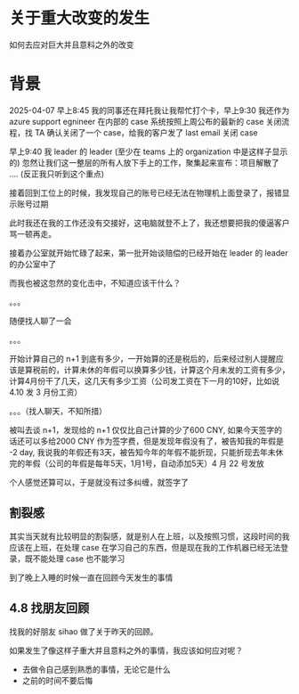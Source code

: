 # 关于重大改变的发生

如何去应对巨大并且意料之外的改变



# 背景

2025-04-07 早上8:45 我的同事还在拜托我让我帮忙打个卡，早上9:30 我还作为 azure support egnineer 在内部的 case 系统按照上周公布的最新的 case 关闭流程，找 TA 确认关闭了一个 case，给我的客户发了 last email 关闭 case

早上9:40 我 leader 的 leader (至少在 teams 上的 organization 中是这样子显示的) 忽然让我们这一整层的所有人放下手上的工作，聚集起来宣布：项目解散了 …. (反正我只听到这个重点)

接着回到工位上的时候，我发现自己的账号已经无法在物理机上面登录了，报错显示账号过期

此时我还在我的工作还没有交接好，这电脑就登不上了，我还想要把我的傻逼客户骂一顿再走。

接着办公室就开始忙碌了起来，第一批开始谈赔偿的已经开始在 leader 的 leader 的办公室中了

而我也被这忽然的变化击中，不知道应该干什么？

。。。

随便找人聊了一会

。。。

开始计算自己的 n+1 到底有多少，一开始算的还是税后的，后来经过别人提醒应该是算税前的，计算未休的年假可以换算多少钱，计算这个月未发的工资有多少，计算4月份干了几天，这几天有多少工资（公司发工资在下一月的10好，比如说 4.10 发 3 月份工资）

。。。（找人聊天，不知所措）

被叫去谈 n+1，发现给的 n+1 仅仅比自己计算的少了600 CNY, 如果今天签字的话还可以多给2000 CNY 作为签字费，但是发现年假没有了，被告知我的年假是 -2 day, 我说我的年假还有3天，被告知今年的年假不能折现，只能折现去年未休完的年假（公司的年假是每年5天，1月1号，自动添加5天）4 月 22 号发放

个人感觉还算可以，于是就没有过多纠缠，就签字了

## 割裂感

其实当天就有比较明显的割裂感，就是别人在上班，以及按照习惯，这段时间的我应该在上班，在处理 case 在学习自己的东西，但是现在我的工作机器已经无法登录，既不能处理 case 也不能学习

到了晚上入睡的时候一直在回顾今天发生的事情

## 4.8 找朋友回顾

找我的好朋友 sihao 做了关于昨天的回顾。

如果发生了像这样子重大并且意料之外的事情，我应该如何应对呢？

- 去做令自己感到熟悉的事情，无论它是什么
- 之前的时间不要后悔

